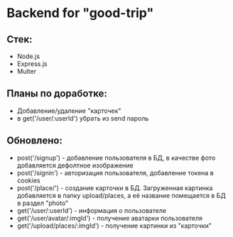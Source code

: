 # Backend for "good-trip"

## Стек:
- Node.js
- Express.js
- Multer

## Планы по доработке:
- Добавление/удаление "карточек"
- в get('/user/:userId') убрать из send пароль

## Обновлено:
- post('/signup') - добавление пользователя в БД, в качестве фото добавляется дефолтное изображение
- post('/signin') - авторизация пользователя, добавление токена в cookies
- post('/place/') - создание карточки в БД. Загруженная картинка добавляется в папку upload/places, а её название помещается в БД в раздел "photo"
- get('/user/:userId') - информация о пользователе
- get('/user/avatar/:imgId') - получение аватарки пользователя
- get('/upload/places/:imgId') - получение картинки из "карточки"